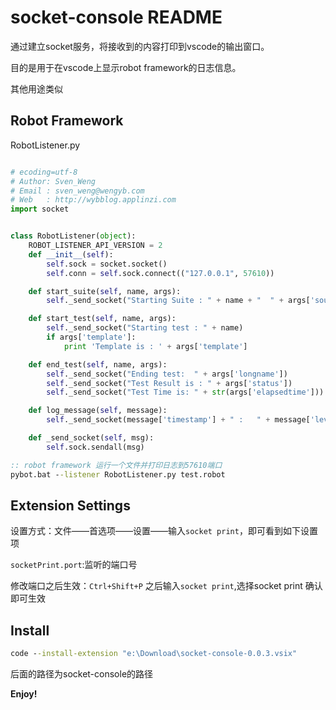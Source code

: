 # socket-console README

通过建立socket服务，将接收到的内容打印到vscode的输出窗口。

目的是用于在vscode上显示robot framework的日志信息。

其他用途类似



## Robot Framework
RobotListener.py
```python 

# ecoding=utf-8
# Author: Sven_Weng
# Email : sven_weng@wengyb.com
# Web   : http://wybblog.applinzi.com
import socket


class RobotListener(object):
    ROBOT_LISTENER_API_VERSION = 2
    def __init__(self):
        self.sock = socket.socket()
        self.conn = self.sock.connect(("127.0.0.1", 57610))

    def start_suite(self, name, args):
        self._send_socket("Starting Suite : " + name + "  " + args['source'])

    def start_test(self, name, args):
        self._send_socket("Starting test : " + name)
        if args['template']:
            print 'Template is : ' + args['template']

    def end_test(self, name, args):
        self._send_socket("Ending test:  " + args['longname'])
        self._send_socket("Test Result is : " + args['status'])
        self._send_socket("Test Time is: " + str(args['elapsedtime']))

    def log_message(self, message):
        self._send_socket(message['timestamp'] + " :   " + message['level'] + " : " + message['message'])

    def _send_socket(self, msg):
        self.sock.sendall(msg)
```

```bat 
:: robot framework 运行一个文件并打印日志到57610端口
pybot.bat --listener RobotListener.py test.robot

```


## Extension Settings

设置方式：文件——首选项——设置——输入`socket print`，即可看到如下设置项

`socketPrint.port`:监听的端口号 

修改端口之后生效：`Ctrl+Shift+P` 之后输入`socket print`,选择socket print 确认即可生效

## Install
```bat
code --install-extension "e:\Download\socket-console-0.0.3.vsix" 
```
后面的路径为socket-console的路径

**Enjoy!**
